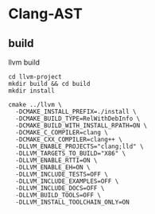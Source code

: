 <!--
 (c) Copyright 2022 - 2025 Advanced Micro Devices, Inc. All Rights Reserved.
-->

# Clang-AST

## build

llvm build

```
cd llvm-project
mkdir build && cd build
mkdir install

cmake ../llvm \
  -DCMAKE_INSTALL_PREFIX=./install \
  -DCMAKE_BUILD_TYPE=RelWithDebInfo \
  -DCMAKE_BUILD_WITH_INSTALL_RPATH=ON \
  -DCMAKE_C_COMPILER=clang \
  -DCMAKE_CXX_COMPILER=clang++ \
  -DLLVM_ENABLE_PROJECTS="clang;lld" \
  -DLLVM_TARGETS_TO_BUILD="X86" \
  -DLLVM_ENABLE_RTTI=ON \
  -DLLVM_ENABLE_EH=ON \
  -DLLVM_INCLUDE_TESTS=OFF \
  -DLLVM_INCLUDE_EXAMPLES=OFF \
  -DLLVM_INCLUDE_DOCS=OFF \
  -DLLVM_BUILD_TOOLS=OFF \
  -DLLVM_INSTALL_TOOLCHAIN_ONLY=ON

```
